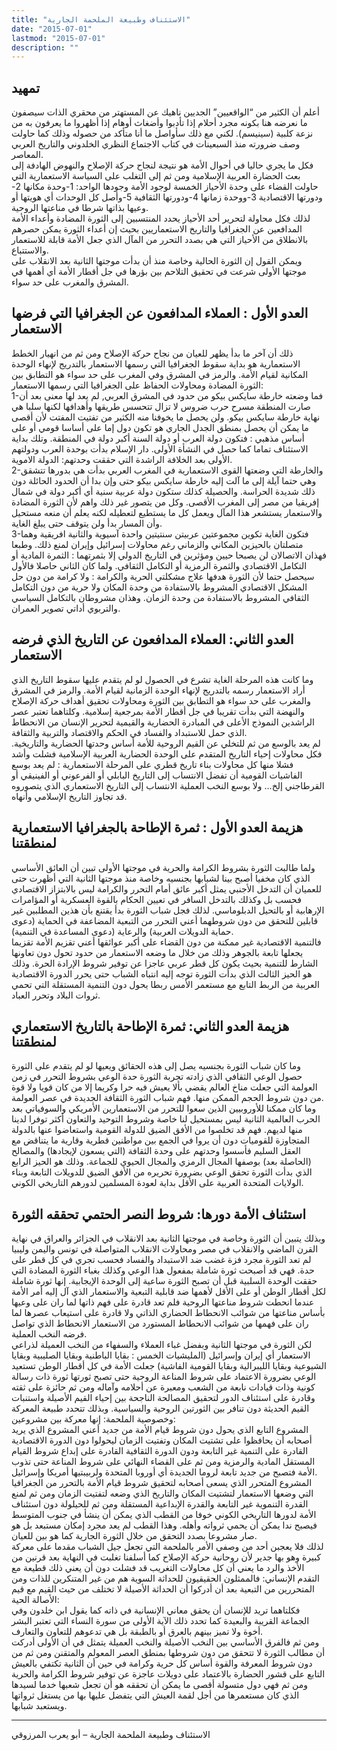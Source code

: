 ```yaml
---
title: "الاستئناف وطبيعة الملحمة الجارية"
date: "2015-07-01"
lastmod: "2015-07-01"
description: ""
---
```

## **تمهيد**

أعلم أن الكثير من “الواقعيين” الجديين ناهيك عن المستهتر من محقري الذات سيصفون ما نعرضه هنا بكونه مجرد أحلام إذا تأدبوا وأضغاث أوهام إذا أظهروا ما يعرفون به من نزعة كلبية (سينيسم). لكني مع ذلك سأواصل ما أنا متأكد من حصوله وذلك كما حاولت وصف ضرورته منذ السبعينات في كتاب الاجتماع النظري الخلدوني والتاريخ العربي المعاصر.  
فكل ما يجري حاليا في أحوال الأمة هو نتيجة لنجاح حركة الإصلاح والنهوض الهادفة إلى بعث الحضارة العربية الإسلامية ومن ثم إلى التغلب على السياسة الاستعمارية التي حاولت القضاء على وحدة الأحياز الخمسة لوجود الأمة وجودها الواحد: 1-وحدة مكانها 2-ودورتها الاقتصادية 3-ووحدة زمانها 4-ودورتها الثقافية 5-وأصل كل الوحدات أي هويتها أو وعيها بذاتها شرطا في مناعتها الروحية.  
لذلك فكل محاولة لتحرير أحد الأحياز يحدد المنتسبين إلى الثورة المضادة وأعداء الأمة المدافعين عن الجغرافيا والتاريخ الاستعماريين بحيث إن أعداء الثورة يمكن حصرهم بالانطلاق من الأحياز التي هي بصدد التحرر من المآل الذي جعل الأمة قابلة للاستعمار والاستتباع.  
ويمكن القول إن الثورة الحالية وخاصة منذ أن بدأت موجتها الثانية بعد الانقلاب على موجتها الأولى شرعت في تحقيق التلاحم بين بؤرها في جل أقطار الأمة أي أهمها في المشرق والمغرب على حد سواء.

## **العدو الأول : العملاء المدافعون عن الجغرافيا التي فرضها الاستعمار**

ذلك أن آخر ما بدأ يظهر للعيان من نجاح حركة الإصلاح ومن ثم من انهيار الخطط الاستعمارية هو بداية سقوط الجغرافيا التي رسمها الاستعمار بالتدريج لإنهاء الوحدة المكانية لقيام الأمة. والرمز في المشرق وفي المغرب على حد سواء هو التطابق بين الثورة المضادة ومحاولات الحفاظ على الجغرافيا التي رسمها الاستعمار:  
1-فما وضعته خارطة سايكس بيكو من حدود في المشرق العربي, لم يعد لها معنى بعد أن صارت المنطقة مسرح حرب ضروس لا تزال تتحسس طريقها وأهدافها لكنها سلبا هي نهاية خارطة سايكس بيكو. ولن يحصل ما يخوفنا منه الكثير من تفتيت المفتت لأن أقصى ما يمكن أن يحصل بمنطق الجدل الجاري هو تكون دول إما على أساسا قومي أو على أساس مذهبي : فتكون دولة العرب أو دولة السنة أكبر دولة في المنطقة. وتلك بداية الاستئناف تماما كما حصل في النشأة الأولى. دار الإسلام بدأت بوحدة العرب ودولتهم الأولى بعد الخلافة الراشدة التي حققت وحدتهم: الدولة الاموية.  
2-والخارطة التي وضعتها القوى الاستعمارية في المغرب العربي بدأت هي بدورها تتشقق وهي حتما آيلة إلى ما آلت إليه خارطة سايكس بيكو حتى وإن بدا أن الحدود الحائلة دون ذلك شديدة الحراسة. والحصيلة كذلك ستكون دولة عربية سنية أي أكبر دولة في شمال إفريقيا من مصر إلى المغرب الأقصى. وكل من يتصور غير ذلك واهم لأن الثورة المضادة والاستعمار يستشعر هذا المآل ويعمل كل ما يستطيع لتعطيله لكنه يعلم أن منعه مستحيل وأن المسار بدأ ولن يتوقف حتى يبلغ الغاية.  
3-فتكون الغاية تكوين مجموعتين عربيتن سنتيتين واحدة آسيوية والثانية افريقية وهما متصلتان بالحيزين المكاني والزماني رغم محاولات إسرائيل وإيران لمنع ذلك. وطبعا فهذان الاتصالان لن يصبحا حيين ومؤثرين في التاريخ الدولي إلا بثمرتهما : الثمرة المادية أو التكامل الاقتصادي والثمرة الرمزية أو التكامل الثقافي. ولما كان الثاني حاصلا فالأول سيحصل حتما لأن الثورة هدفها علاج مشكلتي الحرية والكرامة : ولا كرامة من دون حل المشكل الاقتصادي المشروط بالاستفادة من وحدة المكان ولا حرية من دون التكامل الثقافي المشروط بالاستفادة من وحدة الزمان. وهذان مشروطان بالتكامل السياسي والتربوي أداتي تصوير العمران.

## **العدو الثاني: العملاء المدافعون عن التاريخ الذي فرضه الاستعمار**

وما كانت هذه المرحلة الغاية تشرع في الحصول لو لم يتقدم عليها سقوط التاريخ الذي أراد الاستعمار رسمه بالتدريج لإنهاء الوحدة الزمانية لقيام الأمة. والرمز في المشرق والمغرب على حد سواء هو التطابق بين الثورة ومحاولات تحقيق أهداف حركة الإصلاح والنهضة التي بدأت تقريبا في جل أقطار الأمة بمرجعية إسلامية. وكلتاهما تعتبر عصر الراشدين النموذج الأعلى في المبادرة الحضارية والقيمية لتحرير الإنسان من الانحطاط الذي حمل للاستبداد والفساد في الحكم والاقتصاد والتربية والثقافة.  
لم يعد بالوسع من ثم للتخلي عن القيم الروحية للأمة أساس وحدتها الحضارية والتاريخية. فكل محاولات إحياء التاريخ المتقدم على الوحدة الحضارية العربية الإسلامية فشلت وأشد فشلا منها كل محاولات بناء تاريخ قطري على المرحلة الاستعمارية : لم يعد بوسع الفاشيات القومية أن تفضل الانتساب إلى التاريخ البابلي أو الفرعوني أو الفينيقي أو القرطاجني إلخ… ولا بوسع النخب العملية الانتساب إلى التاريخ الاستعماري الذي يتصوروه قد تجاوز التاريخ الإسلامي وأنهاه.

## **هزيمة العدو الأول : ثمرة الإطاحة بالجغرافيا الاستعمارية لمنطقتنا**

ولما طالبت الثورة بشروط الكرامة والحرية في موجتها الأولى تبين أن العائق الأساسي الذي كان مخفيا أصبح بينا لشبابها بجنسيه وخاصة منذ موجتها الثانية التي أظهرت حتى للعميان أن التدخل الأجنبي يمثل أكبر عائق أمام التحرر والكرامة ليس بالابتزاز الاقتصادي فحسب بل وكذلك بالتدخل السافر في تعيين الحكام بالقوة العسكرية أو المؤامرات الإرهابية أو بالتحيل الدبلوماسي. لذلك فجل شباب الثورة بدأ يقتنع بأن هذين المطلبين غير قابلين للتحقق من دون شروطهما أعني التحرر من التبعية المضاعفة في الحماية (دعوى حماية الدويلات العربية) والرعاية (دعوى المساعدة في التنمية).  
فالتنمية الاقتصادية غير ممكنة من دون القضاء على أكبر عوائقها أعني تقزيم الأمة تقزيما يجعلها تابعة بالجوهر وذلك من خلال ما وضعه الاستعمار من حدود تحول دون تعاونها الشارط للتنمية بحيث يكون كل قطر عربي عاجزا عن توفير شروط الإرادة الحرة. وذلك هو الحيز الثالث الذي بدأت الثورة توجه إليه انتباه الشباب حتى يحرر الدورة الاقتصادية العربية من الربط التابع مع مستعمر الأمس ربطا يحول دون التنمية المستقلة التي تحمي ثروات البلاد وتحرر العباد.

## **هزيمة العدو الثاني: ثمرة الإطاحة بالتاريخ الاستعماري لمنطقتنا**

وما كان شباب الثورة بجنسيه يصل إلى هذه الحقائق ويعيها لو لم يتقدم على الثورة حصول الوعي الثقافي الذي زادته تجربة الثورة حدة الوعي بشروط التحرر في زمن العولمة التي جعلت مناخ العالم يقضي بألا يعيش فيه حرا وكريما إلا من كان قويا ولا قوة من دون شروط الحجم الممكن منها. فهم شباب الثورة الثقافة الجديدة في عصر العولمة.  
وما كان ممكنا للأوروبيين الذين سعوا للتحرر من الاستعمارين الأمريكي والسوفياتي بعد الحرب العالمية الثانية ليس بمستحيل لنا خاصة وشروط التوحيد والتعاون أكثر توفرا لدينا منها لديهم. فهم قد تخلصوا من الأفق الضيق للدولة القومية واستعاضوا عنها بالدولة المتجاوزة للقوميات دون أن يروا في الجمع بين مواطنين قطرية وقارية ما يتناقض مع العقل السليم فأسسوا وحدتهم على وحدة الثقافة (التي يسعون لإيجادها) والمصالح (الحاصلة بعد) بوصفها المجال الرمزي والمجال الحيوي للجماعة. وذلك هو الحيز الرابع الذي بدأت الثورة تحقق الوعي بضرورة تحريره من الأفق الضيق للدويلات التابعة وبناء الولايات المتحدة العربية على الأقل بداية لعودة المسلمين لدورهم التاريخي الكوني.

## **استئناف الأمة دورها: شروط النصر الحتمي تحققه الثورة**

وبذلك يتبين أن الثورة وخاصة في موجتها الثانية بعد الانقلاب في الجزائر والعراق في نهاية القرن الماضي والانقلاب في مصر ومحاولات الانقلاب المتواصلة في تونس واليمن وليبيا لم تعد الثورة مجرد فزة غضب ضد الاستبداد والفساد فحسب تجري في كل قطر على حدة. فهي قد أصبحت ثورة شاملة بمفعول هذا الوعي وكذلك بغباء الثورة المضادة التي حققت الوحدة السلبية قبل أن تصبح الثورة ساعية إلى الوحدة الإيجابية. إنها ثورة شاملة لكل أقطار الوطن أو على الأقل لأهمها ضد قابلية التبعية والاستعمار الذي آل إليه أمر الأمة عندما انحطت شروط مناعتها الروحية فلم تعد قادرة على فهم ذاتها لما ران على وعيها بأساس مناعتها من شوائب الانحطاط الحضاري الذاتي ولا قادرة على استيعاب عصرها لما ران على فهمها من شوائب الانحطاط المستورد من الاستعمار الانحطاط الذي تواصل فرضه النخب العملية.  
لكن الثورة في موجتها الثانية وبفضل غباء العملاء والسفهاء من النخب العميلة لذراعي الاستعمار أي إيران وإسرائيل (المليشيات الخمس : بقايا الباطنية وبقايا الصليبية وبقايا الشيوعية وبقايا الليبرالية وبقايا القومية الفاشية) جعلت الأمة في كل أقطار الوطن تستعيد الوعي بضرورة الاعتماد على شروط المناعة الروحية حتى تصبح ثورتها ثورة ذات رسالة كونية وذات قيادات نابعة من الشعب ومعبرة عن أحلامه وآماله ومن ثم حائزة على ثقته وقادرة على استئناف الدور لتحقيق المصالحة الناجحة بين إحياء القيم الأصيلة واستنبات القيم الحديثة دون تنافر بين الثورتين الروحية والسياسية. وبذلك تتحدد طبيعة المعركة وخصوصية الملحمة: إنها معركة بين مشروعين:  
المشروع التابع الذي يحول دون شروط قيام الأمة من جديد أعني المشروع الذي يريد أصحابه أن يحافظوا على تشتيت المكان وتفتيت الزمان ليحولوا دون الدورة الاقتصادية القادرة على التنمية غير التابعة ودون الدورة الثقافية القادرة على إبداع شروط القيام المستقل المادية والرمزية ومن ثم على القضاء النهائي على شروط المناعة حتى تذوب الأمة فتصبح من جديد تابعة لروما الجديدة أي أوروبا المتحدة ولربيبتيها أمريكا وإسرائيل.  
المشروع المتحرر الذي يسعى أصحابه لتحقيق شروط قيام الأمة بالتحرر من الجغرافيا التي وضعها الاستعمار لتشتيت المكان والتاريخ الذي وضعه لتفتيت الزمان ومن ثم لمنع القدرة التنموية غير التابعة والقدرة الإبداعية المستقلة ومن ثم للحيلولة دون استئناف الأمة لدورها التاريخي الكوني خوفا من القطب الذي يمكن أن ينشأ في جنوب المتوسط فيصبح ندا يمكن أن يحمي ثرواته وأهله. وهذا القطب لم يعد مجرد إمكان مستبعد بل هو صار مشروعا بصدد التحقق من خلال الثورة الجارية كما هو بين للعيان.  
لذلك فلا يعجبن أحد من وصفي الأمر بالملحمة التي تجعل جيل الشباب مقدما على معركة كبيرة وهو بها جدير لأن روحانية حركة الإصلاح كما أسلفنا تغلبت في النهاية بعد قرنين من الأخذ والرد ما يعني أن كل محاولات التغريب قد فشلت دون أن يعني ذلك قطيعة مع التقدم الإنساني: فالممثلون الحقيقيون للحداثة السوية هم من غير المتنكرين للذات ومن المتحررين من التبعية بعد أن أدركوا أن الحداثة الأصيلة لا تختلف من حيث القيم مع قيم الأصالة الحية:  
فكلتاهما تريد للإنسان أن يحقق معاني الإنسانية في ذاته كما يقول ابن خلدون وفي الجماعة القريبة والبعيدة كما تحدد ذلك الآية الأولى من سورة النساء التي تعتبر البشر أخوة ولا تميز بينهم بالعرق أو بالطبقة بل هي تدعوهم للتعاون والتعارف.  
ومن ثم فالفرق الأساسي بين النخب الأصيلة والنخب العميلة يتمثل في أن الأولى أدركت أن مطالب الثورة لا تتحقق من دون شروطها بمنطق العصر المعولم والمتقنن ومن ثم من دون شروط المعرفة والقوة أساس كل حرية وكرامة في حين أن الثانية تكتفي بالعيش التابع على قشور الحضارة بالاعتماد على دويلات عاجزة عن توفير شروط الكرامة والحرية ومن ثم فهي دول متسولة أقصى ما يمكن أن تحققه هو أن تجعل شعبها خدما لسيدها الذي كان مستعمرها من أجل لقمة العيش التي يتفضل عليها بها من يستغل ثرواتها ويستعبد شبابها.

---

الاستئناف وطبيعة الملحمة الجارية – أبو يعرب المرزوقي

###